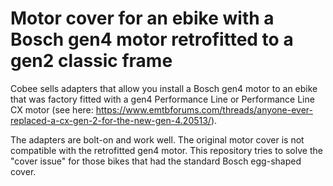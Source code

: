 # Motor cover for an ebike with a Bosch gen4 motor retrofitted to a gen2 classic frame
Cobee sells adapters that allow you install a Bosch gen4 motor to an ebike that was factory fitted with a gen4 Performance Line or Performance Line CX motor (see here: https://www.emtbforums.com/threads/anyone-ever-replaced-a-cx-gen-2-for-the-new-gen-4.20513/).

The adapters are bolt-on and work well. The original motor cover is not compatible with the retrofitted gen4 motor. This repository tries to solve the "cover issue" for those bikes that had the standard Bosch egg-shaped cover.
